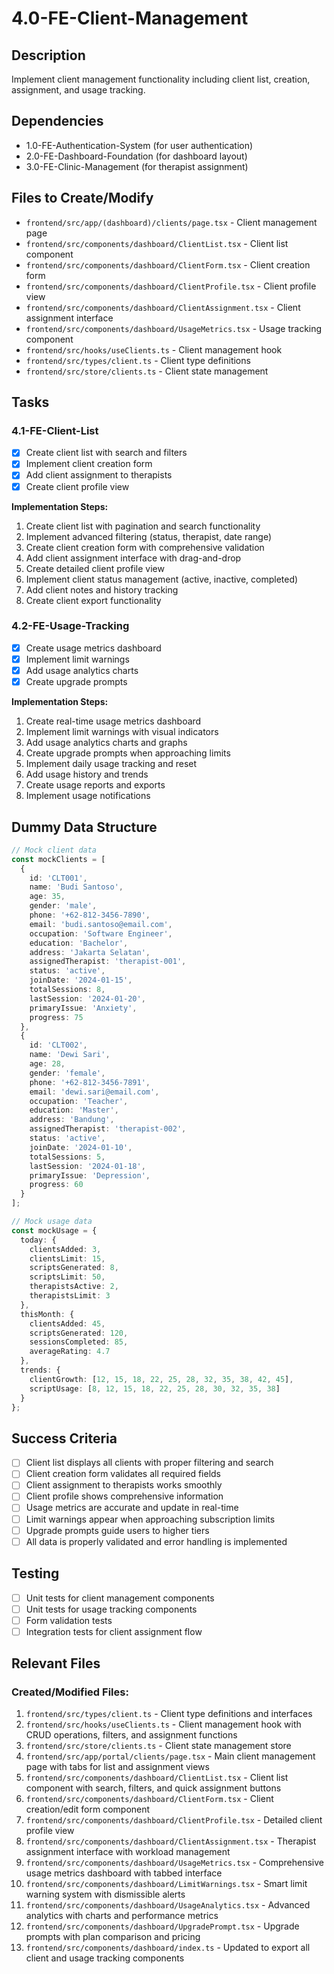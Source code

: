 # 4.0-FE-Client-Management

## Description
Implement client management functionality including client list, creation, assignment, and usage tracking.

## Dependencies
- 1.0-FE-Authentication-System (for user authentication)
- 2.0-FE-Dashboard-Foundation (for dashboard layout)
- 3.0-FE-Clinic-Management (for therapist assignment)

## Files to Create/Modify
- `frontend/src/app/(dashboard)/clients/page.tsx` - Client management page
- `frontend/src/components/dashboard/ClientList.tsx` - Client list component
- `frontend/src/components/dashboard/ClientForm.tsx` - Client creation form
- `frontend/src/components/dashboard/ClientProfile.tsx` - Client profile view
- `frontend/src/components/dashboard/ClientAssignment.tsx` - Client assignment interface
- `frontend/src/components/dashboard/UsageMetrics.tsx` - Usage tracking component
- `frontend/src/hooks/useClients.ts` - Client management hook
- `frontend/src/types/client.ts` - Client type definitions
- `frontend/src/store/clients.ts` - Client state management

## Tasks

### 4.1-FE-Client-List
- [x] Create client list with search and filters
- [x] Implement client creation form
- [x] Add client assignment to therapists
- [x] Create client profile view

**Implementation Steps:**
1. Create client list with pagination and search functionality
2. Implement advanced filtering (status, therapist, date range)
3. Create client creation form with comprehensive validation
4. Add client assignment interface with drag-and-drop
5. Create detailed client profile view
6. Implement client status management (active, inactive, completed)
7. Add client notes and history tracking
8. Create client export functionality

### 4.2-FE-Usage-Tracking
- [x] Create usage metrics dashboard
- [x] Implement limit warnings
- [x] Add usage analytics charts
- [x] Create upgrade prompts

**Implementation Steps:**
1. Create real-time usage metrics dashboard
2. Implement limit warnings with visual indicators
3. Add usage analytics charts and graphs
4. Create upgrade prompts when approaching limits
5. Implement daily usage tracking and reset
6. Add usage history and trends
7. Create usage reports and exports
8. Implement usage notifications

## Dummy Data Structure
```typescript
// Mock client data
const mockClients = [
  {
    id: 'CLT001',
    name: 'Budi Santoso',
    age: 35,
    gender: 'male',
    phone: '+62-812-3456-7890',
    email: 'budi.santoso@email.com',
    occupation: 'Software Engineer',
    education: 'Bachelor',
    address: 'Jakarta Selatan',
    assignedTherapist: 'therapist-001',
    status: 'active',
    joinDate: '2024-01-15',
    totalSessions: 8,
    lastSession: '2024-01-20',
    primaryIssue: 'Anxiety',
    progress: 75
  },
  {
    id: 'CLT002',
    name: 'Dewi Sari',
    age: 28,
    gender: 'female',
    phone: '+62-812-3456-7891',
    email: 'dewi.sari@email.com',
    occupation: 'Teacher',
    education: 'Master',
    address: 'Bandung',
    assignedTherapist: 'therapist-002',
    status: 'active',
    joinDate: '2024-01-10',
    totalSessions: 5,
    lastSession: '2024-01-18',
    primaryIssue: 'Depression',
    progress: 60
  }
];

// Mock usage data
const mockUsage = {
  today: {
    clientsAdded: 3,
    clientsLimit: 15,
    scriptsGenerated: 8,
    scriptsLimit: 50,
    therapistsActive: 2,
    therapistsLimit: 3
  },
  thisMonth: {
    clientsAdded: 45,
    scriptsGenerated: 120,
    sessionsCompleted: 85,
    averageRating: 4.7
  },
  trends: {
    clientGrowth: [12, 15, 18, 22, 25, 28, 32, 35, 38, 42, 45],
    scriptUsage: [8, 12, 15, 18, 22, 25, 28, 30, 32, 35, 38]
  }
};
```

## Success Criteria
- [ ] Client list displays all clients with proper filtering and search
- [ ] Client creation form validates all required fields
- [ ] Client assignment to therapists works smoothly
- [ ] Client profile shows comprehensive information
- [ ] Usage metrics are accurate and update in real-time
- [ ] Limit warnings appear when approaching subscription limits
- [ ] Upgrade prompts guide users to higher tiers
- [ ] All data is properly validated and error handling is implemented

## Testing
- [ ] Unit tests for client management components
- [ ] Unit tests for usage tracking components
- [ ] Form validation tests
- [ ] Integration tests for client assignment flow 

## Relevant Files

### Created/Modified Files:
1. `frontend/src/types/client.ts` - Client type definitions and interfaces
2. `frontend/src/hooks/useClients.ts` - Client management hook with CRUD operations, filters, and assignment functions
3. `frontend/src/store/clients.ts` - Client state management store
4. `frontend/src/app/portal/clients/page.tsx` - Main client management page with tabs for list and assignment views
5. `frontend/src/components/dashboard/ClientList.tsx` - Client list component with search, filters, and quick assignment buttons
6. `frontend/src/components/dashboard/ClientForm.tsx` - Client creation/edit form component
7. `frontend/src/components/dashboard/ClientProfile.tsx` - Detailed client profile view
8. `frontend/src/components/dashboard/ClientAssignment.tsx` - Therapist assignment interface with workload management
9. `frontend/src/components/dashboard/UsageMetrics.tsx` - Comprehensive usage metrics dashboard with tabbed interface
10. `frontend/src/components/dashboard/LimitWarnings.tsx` - Smart limit warning system with dismissible alerts
11. `frontend/src/components/dashboard/UsageAnalytics.tsx` - Advanced analytics with charts and performance metrics
12. `frontend/src/components/dashboard/UpgradePrompt.tsx` - Upgrade prompts with plan comparison and pricing
13. `frontend/src/components/dashboard/index.ts` - Updated to export all client and usage tracking components